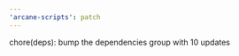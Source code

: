 ```yaml
---
'arcane-scripts': patch
---
```


<!-- markdownlint-disable MD041 -->chore(deps): bump the dependencies group with 10 updates
